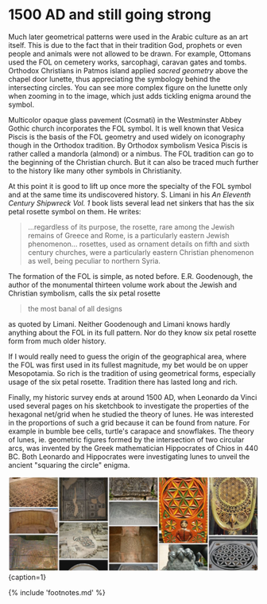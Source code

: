 # 1500 AD and still going strong

Much later geometrical patterns were used in the Arabic culture as an art itself. This is due to the fact that in their tradition God, prophets or even people and animals were not allowed to be drawn. For example, Ottomans used the FOL on cemetery works, sarcophagi, caravan gates and tombs. Orthodox Christians in Patmos island applied *sacred geometry* above the chapel door lunette, thus appreciating the symbology behind the intersecting circles. You can see more complex figure on the lunette only when zooming in to the image, which just adds tickling enigma around the symbol.

Multicolor opaque glass pavement (Cosmati) in the Westminster Abbey Gothic church incorporates the FOL symbol. It is well known that Vesica Piscis<!-- cite author="wikipedia.org" title="Vesica Piscis" date="" location="" type="website" href="http://en.wikipedia.org/wiki/Vesica_piscis" --> is the basis of the FOL geometry and used widely on iconography though in the Orthodox tradition. By Orthodox symbolism Vesica Piscis is rather called a mandorla<!-- cite author="orthodoxwiki.org" title="Mandorla" date="" location="" type="website" href="http://orthodoxwiki.org/Mandorla" --> (almond) or a nimbus. The FOL tradition can go to the beginning of the Christian church. But it can also be traced much further to the history like many other symbols in Christianity.

At this point it is good to lift up once more the specialty of the FOL symbol and at the same time its undiscovered history. S. Limani in his *An Eleventh Century Shipwreck Vol. 1* book<!-- cite author="S. Limani" title="An Eleventh Century Shipwreck Vol. 1" date="" location="page 405" type="book" href="https://books.google.fi/books/about/Ser%C3%A7e_Limani.html?id=E6ZJ-05aC-sC" --> lists several lead net sinkers that has the six petal rosette symbol on them. He writes:

> ...regardless of its purpose, the rosette, rare among the Jewish remains of Greece and Rome, is a particularly eastern Jewish phenomenon... rosettes, used as ornament details on fifth and sixth century churches, were a particularly eastern Christian phenomenon as well, being peculiar to northern Syria.

The formation of the FOL is simple, as noted before. E.R. Goodenough, the author of the monumental thirteen volume work about the Jewish and Christian symbolism<!-- cite author="E.R. Goodenough" title="Jewish Symbols in the Greco Roman, Vol. 5 & 7" date="1958" location="" type="book" href="#" -->, calls the six petal rosette

> the most banal of all designs

as quoted by Limani. Neither Goodenough and Limani knows hardly anything about the FOL in its full pattern. Nor do they know six petal rosette form from much older history.

If I would really need to guess the origin of the geographical area, where the FOL was first used in its fullest magnitude, my bet would be on upper Mesopotamia. So rich is the tradition of using geometrical forms, especially usage of the six petal rosette. Tradition there has lasted long and rich.

Finally, my historic survey ends at around 1500 AD, when Leonardo da Vinci used several pages on his sketchbook to investigate the properties of the hexagonal net/grid when he studied the theory of lunes<!-- cite author="Stephen Wolfram" title="Wolfram Science" date="2002" location="page 872, note d" type="book" href="https://www.wolframscience.com/nksonline/page-872d-text" -->. He was interested in the proportions of such a grid because it can be found from nature. For example in bumble bee cells, turtle's carapace and snowflakes. The theory of lunes, ie. geometric figures formed by the intersection of two circular arcs, was invented by the Greek mathematician Hippocrates of Chios in 440 BC<!-- cite author="Frank J. Swetz" title="From Five Fingers to Infinity: A Journey Through the History of Mathematics" date="1994" location="" type="book" href="#" -->. Both Leonardo and Hippocrates were investigating lunes to unveil the ancient "squaring the circle" enigma.

![Artifacts of the FOL potpourri from Pinterest board](./media/artifacts1.jpg){caption=1}

{% include 'footnotes.md' %}
